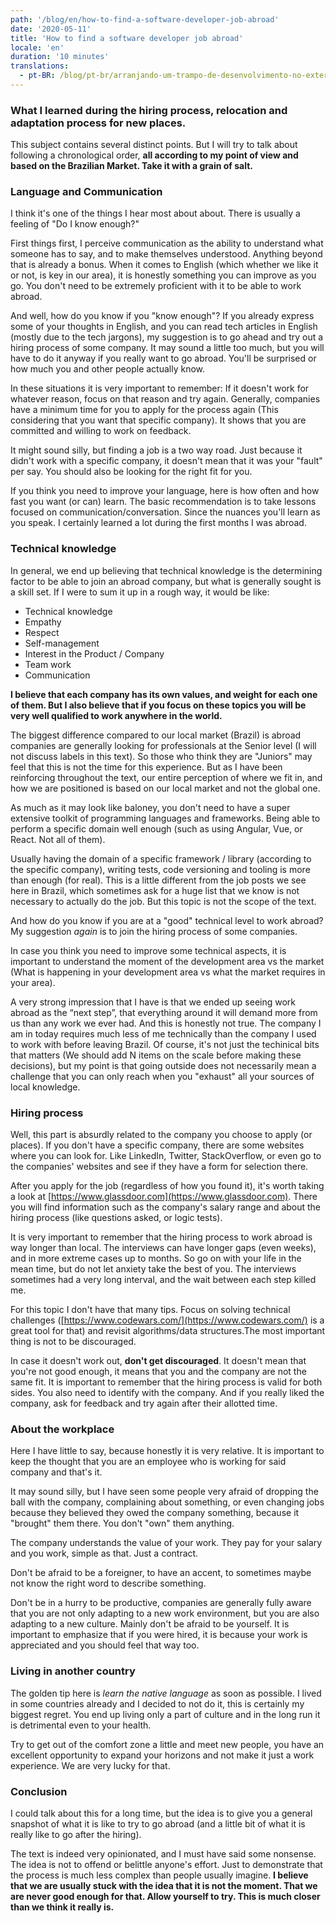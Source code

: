 ```yaml
---
path: '/blog/en/how-to-find-a-software-developer-job-abroad'
date: '2020-05-11'
title: 'How to find a software developer job abroad'
locale: 'en'
duration: '10 minutes'
translations:
  - pt-BR: /blog/pt-br/arranjando-um-trampo-de-desenvolvimento-no-exterior
---
```


### What I learned during the hiring process, relocation and adaptation process for new places.

This subject contains several distinct points. But I will try to talk about following a chronological order, **all according to my point of view and based on the Brazilian Market. Take it with a grain of salt.**

### Language and Communication

I think it's one of the things I hear most about about. There is usually a feeling of "Do I know enough?"

First things first, I perceive communication as the ability to understand what someone has to say, and to make themselves understood. Anything beyond that is already a bonus. When it comes to English (which whether we like it or not, is key in our area), it is honestly something you can improve as you go. You don't need to be extremely proficient with it to be able to work abroad.

And well, how do you know if you "know enough"? If you already express some of your thoughts in English, and you can read tech articles in English (mostly due to the tech jargons), my suggestion is to go ahead and try out a hiring process of some company. It may sound a little too much, but you will have to do it anyway if you really want to go abroad. You'll be surprised or how much you and other people actually know.

In these situations it is very important to remember: If it doesn't work for whatever reason, focus on that reason and try again. Generally, companies have a minimum time for you to apply for the process again (This considering that you want that specific company). It shows that you are committed and willing to work on feedback.

It might sound silly, but finding a job is a two way road. Just because it didn't work with a specific company, it doesn't mean that it was your "fault" per say. You should also be looking for the right fit for you.

If you think you need to improve your language, here is how often and how fast you want (or can) learn. The basic recommendation is to take lessons focused on communication/conversation. Since the nuances you'll learn as you speak. I certainly learned a lot during the first months I was abroad.

### Technical knowledge

In general, we end up believing that technical knowledge is the determining factor to be able to join an abroad company, but what is generally sought is a skill set. If I were to sum it up in a rough way, it would be like:

- Technical knowledge
- Empathy
- Respect
- Self-management
- Interest in the Product / Company
- Team work
- Communication

**I believe that each company has its own values, and weight for each one of them. But I also believe that if you focus on these topics you will be very well qualified to work anywhere in the world.**

The biggest difference compared to our local market (Brazil) is abroad companies are generally looking for professionals at the Senior level (I will not discuss labels in this text). So those who think they are "Juniors" may feel that this is not the time for this experience. But as I have been reinforcing throughout the text, our entire perception of where we fit in, and how we are positioned is based on our local market and not the global one.

As much as it may look like baloney, you don't need to have a super extensive toolkit of programming languages and frameworks. Being able to perform a specific domain well enough (such as using Angular, Vue, or React. Not all of them).

Usually having the domain of a specific framework / library (according to the specific company), writing tests, code versioning and tooling is more than enough (for real). This is a little different from the job posts we see here in Brazil, which sometimes ask for a huge list that we know is not necessary to actually do the job. But this topic is not the scope of the text.

And how do you know if you are at a "good" technical level to work abroad? My suggestion _again_ is to join the hiring process of some companies.

In case you think you need to improve some technical aspects, it is important to understand the moment of the development area vs the market (What is happening in your development area vs what the market requires in your area).

A very strong impression that I have is that we ended up seeing work abroad as the “next step”, that everything around it will demand more from us than any work we ever had. And this is honestly not true. The company I am in today requires much less of me technically than the company I used to work with before leaving Brazil. Of course, it's not just the techinical bits that matters (We should add N items on the scale before making these decisions), but my point is that going outside does not necessarily mean a challenge that you can only reach when you "exhaust" all your sources of local knowledge.

### Hiring process

Well, this part is absurdly related to the company you choose to apply (or places). If you don't have a specific company, there are some websites where you can look for. Like LinkedIn, Twitter, StackOverflow, or even go to the companies' websites and see if they have a form for selection there.

After you apply for the job (regardless of how you found it), it's worth taking a look at [https://www.glassdoor.com](https://www.glassdoor.com). There you will find information such as the company's salary range and about the hiring process (like questions asked, or logic tests).

It is very important to remember that the hiring process to work abroad is way longer than local. The interviews can have longer gaps (even weeks), and in more extreme cases up to months. So go on with your life in the mean time, but do not let anxiety take the best of you. The interviews sometimes had a very long interval, and the wait between each step killed me.

For this topic I don't have that many tips. Focus on solving technical challenges ([https://www.codewars.com/](https://www.codewars.com/) is a great tool for that) and revisit algorithms/data structures.The most important thing is not to be discouraged.

In case it doesn't work out, **don't get discouraged**. It doesn't mean that you're not good enough, it means that you and the company are not the same fit. It is important to remember that the hiring process is valid for both sides. You also need to identify with the company. And if you really liked the company, ask for feedback and try again after their allotted time.

### About the workplace

Here I have little to say, because honestly it is very relative. It is important to keep the thought that you are an employee who is working for said company and that's it.

It may sound silly, but I have seen some people very afraid of dropping the ball with the company, complaining about something, or even changing jobs because they believed they owed the company something, because it "brought" them there. You don't "own" them anything.

The company understands the value of your work. They pay for your salary and you work, simple as that. Just a contract.

Don't be afraid to be a foreigner, to have an accent, to sometimes maybe not know the right word to describe something.

Don't be in a hurry to be productive, companies are generally fully aware that you are not only adapting to a new work environment, but you are also adapting to a new culture. Mainly don't be afraid to be yourself. It is important to emphasize that if you were hired, it is because your work is appreciated and you should feel that way too.

### Living in another country

The golden tip here is _learn the native language_ as soon as possible. I lived in some countries already and I decided to not do it, this is certainly my biggest regret. You end up living only a part of culture and in the long run it is detrimental even to your health.

Try to get out of the comfort zone a little and meet new people, you have an excellent opportunity to expand your horizons and not make it just a work experience. We are very lucky for that.

### Conclusion

I could talk about this for a long time, but the idea is to give you a general snapshot of ​​what it is like to try to go abroad (and a little bit of what it is really like to go after the hiring).

The text is indeed very opinionated, and I must have said some nonsense. The idea is not to offend or belittle anyone's effort. Just to demonstrate that the process is much less complex than people usually imagine. **I believe that we are usually stuck with the idea that it is not the moment. That we are never good enough for that. Allow yourself to try. This is much closer than we think it really is.**
